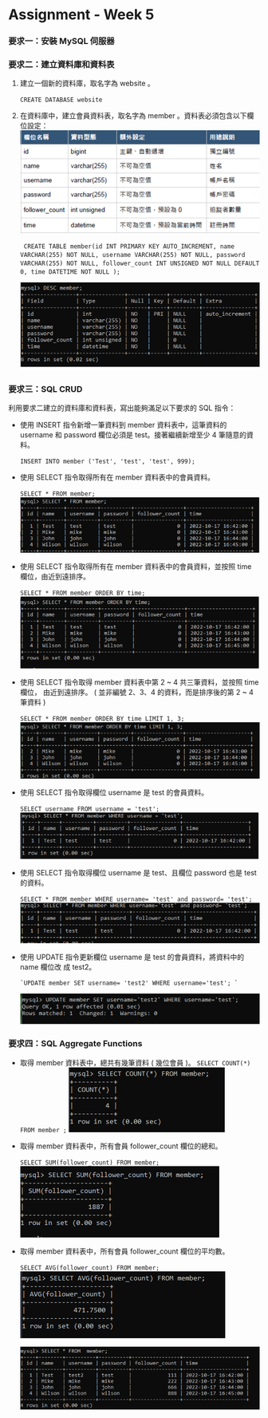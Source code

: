 # Assignment - Week 5

### 要求⼀：安裝 MySQL 伺服器

### 要求⼆：建立資料庫和資料表

1. 建立⼀個新的資料庫，取名字為 website 。

   `CREATE DATABASE website`

2. 在資料庫中，建立會員資料表，取名字為 member 。資料表必須包含以下欄位設定：
   ![table](memberTable.png)

   ` CREATE TABLE member(id INT PRIMARY KEY AUTO_INCREMENT, name VARCHAR(255) NOT NULL, username VARCHAR(255) NOT NULL, password VARCHAR(255) NOT NULL, follower_count INT UNSIGNED NOT NULL DEFAULT 0, time DATETIME NOT NULL );`

   ![desc](./desc.png)

### 要求三：SQL CRUD

利⽤要求⼆建立的資料庫和資料表，寫出能夠滿⾜以下要求的 SQL 指令：

- 使⽤ INSERT 指令新增⼀筆資料到 member 資料表中，這筆資料的 username 和 password 欄位必須是 test。接著繼續新增⾄少 4 筆隨意的資料。

  `INSERT INTO member ('Test', 'test', 'test', 999);`

- 使⽤ SELECT 指令取得所有在 member 資料表中的會員資料。

  `SELECT * FROM member;`
  ![desc](./members.png)

- 使⽤ SELECT 指令取得所有在 member 資料表中的會員資料，並按照 time 欄位，由近到遠排序。

  `SELECT * FROM member ORDER BY time;`
  ![desc](./time.png)

- 使⽤ SELECT 指令取得 member 資料表中第 2 ~ 4 共三筆資料，並按照 time 欄位，
  由近到遠排序。 ( 並非編號 2、3、4 的資料，⽽是排序後的第 2 ~ 4 筆資料 )

  `SELECT * FROM member ORDER BY time LIMIT 1, 3; `
  ![desc](./select2-4.png)

* 使⽤ SELECT 指令取得欄位 username 是 test 的會員資料。

  `SELECT username FROM username = 'test';`
  ![desc](./userTest.png)

* 使⽤ SELECT 指令取得欄位 username 是 test、且欄位 password 也是 test 的資料。

  `SELECT * FROM member WHERE username= 'test' and password= 'test'; `
  ![desc](./testAndtest.png)

* 使⽤ UPDATE 指令更新欄位 username 是 test 的會員資料，將資料中的 name 欄位改
  成 test2。

      `UPDATE member SET username= 'test2' WHERE username='test'; `

  ![desc](./updateName.png)

### 要求四：SQL Aggregate Functions

- 取得 member 資料表中，總共有幾筆資料 ( 幾位會員 )。
  `SELECT COUNT(*) FROM member ;`
  ![desc](./count.png)

- 取得 member 資料表中，所有會員 follower_count 欄位的總和。

  `SELECT SUM(follower_count) FROM member; `
  ![desc](./sum.png)

- 取得 member 資料表中，所有會員 follower_count 欄位的平均數。

  `SELECT AVG(follower_count) FROM member;`
  ![desc](./avg.png)

  ![desc](./end.png)
